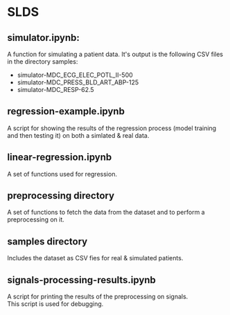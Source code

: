 # SLDS
## simulator.ipynb:
A function for simulating a patient data. It's output is the following CSV files in the directory samples:  
* simulator-MDC_ECG_ELEC_POTL_II-500  
* simulator-MDC_PRESS_BLD_ART_ABP-125  
* simulator-MDC_RESP-62.5

## regression-example.ipynb
A script for showing the results of the regression process (model training and then testing it) on both a simlated & real data. 

## linear-regression.ipynb
A set of functions used for regression.  

## preprocessing directory
A set of functions to fetch the data from the dataset and to perform a preprocessing on it.

## samples directory
Includes the dataset as CSV fies for real & simulated patients.

## signals-processing-results.ipynb
A script for printing the results of the preprocessing on signals.  
This script is used for debugging.   
